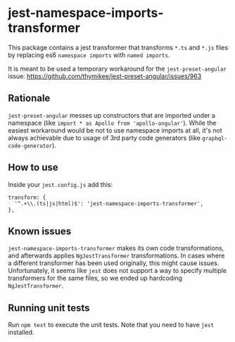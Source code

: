 # jest-namespace-imports-transformer

This package contains a jest transformer that transforms `*.ts` and `*.js` files by replacing es6 `namespace imports` with `named imports`.

It is meant to be used a temporary workaround for the `jest-preset-angular` issue: https://github.com/thymikee/jest-preset-angular/issues/963

## Rationale

`jest-preset-angular` messes up constructors that are imported under a namespace (like `import * as Apollo from 'apollo-angular'`). While the easiest workaround would be not to use namespace imports at all, it's not always achievable due to usage of 3rd party code generators (like `graphql-code-generator`).

## How to use

Inside your `jest.config.js` add this:

```
transform: {
  '^.+\\.(ts|js|html)$': 'jest-namespace-imports-transformer',
},
```

## Known issues

`jest-namespace-imports-transformer` makes its own code transformations, and afterwards applies `NgJestTransformer` transformations. In cases where a different transformer has been used originally, this might cause issues. Unfortunately, it seems like `jest` does not support a way to specify multiple transformers for the same files, so we ended up hardcoding `NgJestTransformer`.

## Running unit tests

Run `npm test` to execute the unit tests. Note that you need to have `jest` installed.
